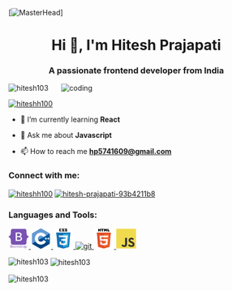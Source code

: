 [![MasterHead](https://1.bp.blogspot.com/-7A4WynwLsM...)]
<h1 align="center">Hi 👋, I'm Hitesh Prajapati</h1>
<h3 align="center">A passionate frontend developer from India</h3>
<img align="right" alt="coding" width="400" src="https://www.lambdatest.com/newsletter/editions/issue24">

<p align="left"> <img src="https://komarev.com/ghpvc/?username=hitesh103&label=Profile%20views&color=0e75b6&style=flat" alt="hitesh103" /> </p>

<p align="left"> <a href="https://twitter.com/hiteshh100" target="blank"><img src="https://img.shields.io/twitter/follow/hiteshh100?logo=twitter&style=for-the-badge" alt="hiteshh100" /></a> </p>

- 🌱 I’m currently learning **React**

- 💬 Ask me about **Javascript**

- 📫 How to reach me **hp5741609@gmail.com**

<h3 align="left">Connect with me:</h3>
<p align="left">
<a href="https://twitter.com/hiteshh100" target="blank"><img align="center" src="https://raw.githubusercontent.com/rahuldkjain/github-profile-readme-generator/master/src/images/icons/Social/twitter.svg" alt="hiteshh100" height="30" width="40" /></a>
<a href="https://linkedin.com/in/hitesh-prajapati-93b4211b8" target="blank"><img align="center" src="https://raw.githubusercontent.com/rahuldkjain/github-profile-readme-generator/master/src/images/icons/Social/linked-in-alt.svg" alt="hitesh-prajapati-93b4211b8" height="30" width="40" /></a>
</p>

<h3 align="left">Languages and Tools:</h3>
<p align="left"> <a href="https://getbootstrap.com" target="_blank" rel="noreferrer"> <img src="https://raw.githubusercontent.com/devicons/devicon/master/icons/bootstrap/bootstrap-plain-wordmark.svg" alt="bootstrap" width="40" height="40"/> </a> <a href="https://www.w3schools.com/cpp/" target="_blank" rel="noreferrer"> <img src="https://raw.githubusercontent.com/devicons/devicon/master/icons/cplusplus/cplusplus-original.svg" alt="cplusplus" width="40" height="40"/> </a> <a href="https://www.w3schools.com/css/" target="_blank" rel="noreferrer"> <img src="https://raw.githubusercontent.com/devicons/devicon/master/icons/css3/css3-original-wordmark.svg" alt="css3" width="40" height="40"/> </a> <a href="https://git-scm.com/" target="_blank" rel="noreferrer"> <img src="https://www.vectorlogo.zone/logos/git-scm/git-scm-icon.svg" alt="git" width="40" height="40"/> </a> <a href="https://www.w3.org/html/" target="_blank" rel="noreferrer"> <img src="https://raw.githubusercontent.com/devicons/devicon/master/icons/html5/html5-original-wordmark.svg" alt="html5" width="40" height="40"/> </a> <a href="https://developer.mozilla.org/en-US/docs/Web/JavaScript" target="_blank" rel="noreferrer"> <img src="https://raw.githubusercontent.com/devicons/devicon/master/icons/javascript/javascript-original.svg" alt="javascript" width="40" height="40"/> </a> </p>

<p><img align="left" src="https://github-readme-stats.vercel.app/api/top-langs?username=hitesh103&show_icons=true&locale=en&layout=compact" alt="hitesh103" /></p>

<p>&nbsp;<img align="center" src="https://github-readme-stats.vercel.app/api?username=hitesh103&show_icons=true&locale=en" alt="hitesh103" /></p>

<p><img align="center" src="https://github-readme-streak-stats.herokuapp.com/?user=hitesh103&" alt="hitesh103" /></p>
